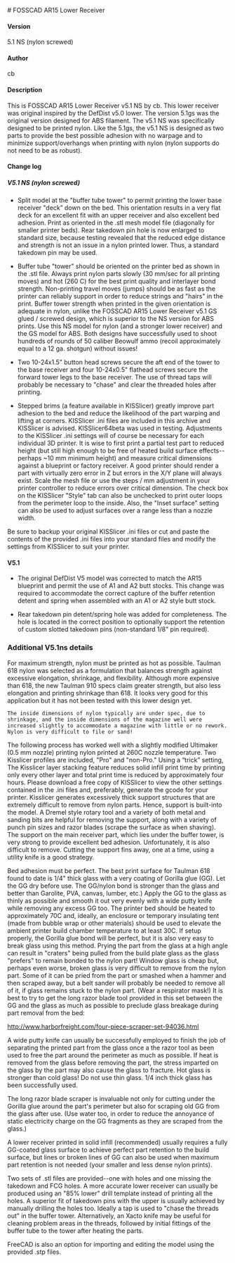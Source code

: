 #﻿ FOSSCAD AR15 Lower Receiver

#### Version
5.1 NS (nylon screwed)

#### Author
cb


#### Description

This is FOSSCAD AR15 Lower Receiver v5.1 NS by cb.  This lower receiver was original inspired by the DefDist v5.0 lower.  The version 5.1gs was the original version designed for ABS filament. The v5.1 NS was specifically designed to be printed nylon. Like the 5.1gs, the v5.1 NS is designed as two parts to provide the best possible adhesion with no warpage and to minimize support/overhangs when printing with nylon (nylon supports do not need to be as robust). 

#### Change log

##### V5.1 NS (nylon screwed)

* Split model at the "buffer tube tower" to permit printing the lower base receiver "deck” down on the bed. This orientation results in a very flat deck for an excellent fit with an upper receiver and also excellent bed adhesion. Print as oriented in the .stl mesh model file (diagonally for smaller printer beds). Rear takedown pin hole is now enlarged to standard size, because testing revealed that the reduced edge distance and strength is not an issue in a nylon printed lower. Thus, a standard takedown pin may be used.

* Buffer tube "tower" should be oriented on the printer bed as shown in the .stl file. Always print nylon parts slowly (30 mm/sec for all printing moves) and hot (260 C) for the best print quality and interlayer bond strength. Non-printing travel moves (jumps) should be as fast as the printer can reliably support in order to reduce strings and "hairs" in the print. Buffer tower strength when printed in the given orientation is adequate in nylon, unlike the FOSSCAD AR15 Lower Receiver v5.1 GS glued / screwed design, which is superior to the NS version for ABS prints. Use this NS model for nylon (and a stronger lower receiver) and the GS model for ABS. Both designs have successfully used to shoot hundreds of rounds of 50 caliber Beowulf ammo (recoil approximately equal to a 12 ga. shotgun) without issues!

* Two 10-24x1.5" button head screws secure the aft end of the tower to the base receiver and four 10-24x0.5" flathead screws secure the forward tower legs to the base receiver. The use of thread taps will probably be necessary to "chase" and clear the threaded holes after printing.

* Stepped brims (a feature available in KISSlicer) greatly improve part adhesion to the bed and reduce the likelihood of the part warping and lifting at corners. KISSlicer .ini files are included in this archive and KISSlicer is advised. KISSlicer64beta was used in testing. Adjustments to the KISSlicer .ini settings will of course be necessary for each individual 3D printer. It is wise to first print a partial test part to reduced height (but still high enough to be free of heated build surface effects--perhaps ~10 mm minimum height) and measure critical dimensions against a blueprint or factory receiver. A good printer should render a part with virtually zero error in Z but errors in the X/Y plane will always exist. Scale the mesh file or use the steps / mm adjustment in your printer controller to reduce errors over critical dimension. The check box on the KISSlicer "Style" tab can also be unchecked to print outer loops from the perimeter loop to the inside. Also, the "Inset surface" setting can also be used to adjust surfaces over a range less than a nozzle width.

Be sure to backup your original KISSlicer .ini files or cut and paste the contents of the provided .ini files into your standard files and modify the settings from KISSlicer to suit your printer.

#### V5.1

* The original DefDist V5 model was corrected to match the AR15 blueprint and permit the use of A1 and A2 butt stocks. This change was required to accommodate the correct capture of the buffer retention detent and spring when assembled with an A1 or A2 style butt stock.

* Rear takedown pin detent/spring hole was added for completeness. The hole is located in the correct position to optionally support the retention of custom slotted takedown pins (non-standard 1/8" pin required).


### Additional V5.1ns details

For maximum strength, nylon must be printed as hot as possible. Taulman 618 nylon was selected as a formulation that balances strength against excessive elongation, shrinkage, and flexibility. Although more expensive than 618, the new Taulman 910 specs claim greater strength, but also less elongation and printing shrinkage than 618. It looks very good for this application but it has not been tested with this lower design yet.

	The inside dimensions of nylon typically are under spec, due to shrinkage, and the inside dimensions of the magazine well were increased slightly to accommodate a magazine with little or no rework. Nylon is very difficult to file or sand!

The following process has worked well with a slightly modified Ultimaker (0.5 mm nozzle) printing nylon printed at 260C nozzle temperature.  Two Kisslicer profiles are included, "Pro" and "non-Pro."  Using a “trick” setting, The Kisslicer layer stacking feature reduces solid infill print time by printing only every other layer and total print time is reduced by approximately four hours. Please download a free copy of KISSlicer to view the other settings contained in the .ini files and, preferably, generate the gcode for your printer. Kisslicer generates excessively thick support structures that are extremely difficult to remove from nylon parts.  Hence, support is built-into the model. A Dremel style rotary tool and a variety of both metal and sanding bits are helpful for removing the support, along with a variety of punch pin sizes and razor blades (scrape the surface as when shaving). The support on the main receiver part, which lies under the buffer tower, is very strong to provide excellent bed adhesion. Unfortunately, it is also difficult to remove. Cutting the support fins away, one at a time, using a utility knife is a good strategy.


Bed adhesion must be perfect. The best print surface for Taulman 618 found to date is 1/4" thick glass with a very coating of Gorilla glue (GG). Let the GG dry before use. The GG/nylon bond is stronger than the glass and better than Garolite, PVA, canvas, lumber, etc.) Apply the GG to the glass as thinly as possible and smooth it out very evenly with a wide putty knife while removing any excess GG too. The printer bed should be heated to approximately 70C and, ideally, an enclosure or temporary insulating tent (made from bubble wrap or other materials) should be used to elevate the ambient printer build chamber temperature to at least 30C. If setup properly, the Gorilla glue bond will be perfect, but it is also very easy to break glass using this method. Prying the part from the glass at a high angle can result in "craters" being pulled from the build plate glass as the glass "prefers" to remain bonded to the nylon part! Window glass is cheap but, perhaps even worse, broken glass is very difficult to remove from the nylon part. Some of it can be pried from the part or smashed when a hammer and then scraped away, but a belt sander will probably be needed to remove all of it, if glass remains stuck to the nylon part. (Wear a respirator mask!) It is best to try to get the long razor blade tool provided in this set between the GG and the glass as much as possible to preclude glass breakage during part removal from the bed:

http://www.harborfreight.com/four-piece-scraper-set-94036.html

A wide putty knife can usually be successfully employed to finish the job of separating the printed part from the glass once a the razor tool as been used to free the part around the perimeter as much as possible. If heat is removed from the glass before removing the part, the stress imparted on the glass by the part may also cause the glass to fracture. Hot glass is stronger than cold glass! Do not use thin glass. 1/4 inch thick glass has been successfully used.

The long razor blade scraper is invaluable not only for cutting under the Gorilla glue around the part's perimeter but also for scraping old GG from the glass after use. (Use water too, in order to reduce the annoyance of static electricity charge on the GG fragments as they are scraped from the glass.) 

A lower receiver printed in solid infill (recommended) usually requires a fully GG-coated glass surface to achieve perfect part retention to the build surface, but lines or broken lines of GG can also be used when maximum part retention is not needed (your smaller and less dense nylon prints).

Two sets of .stl files are provided--one with holes and one missing the takedown and FCG holes. A more accurate lower receiver can usually be produced using an "85% lower" drill template instead of printing all the holes. A superior fit of takedown pins with the upper is usually achieved by manually drilling the holes too. Ideally a tap is used to "chase the threads out" in the buffer tower. Alternatively, an Xacto knife may be useful for cleaning problem areas in the threads, followed by initial fittings of the buffer tube to the tower after heating the parts.

FreeCAD is also an option for importing and editing the model using the provided .stp files.
